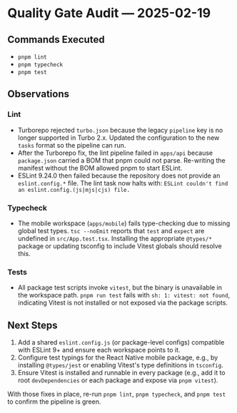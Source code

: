 # Quality Gate Audit — 2025-02-19

## Commands Executed
- `pnpm lint`
- `pnpm typecheck`
- `pnpm test`

## Observations
### Lint
- Turborepo rejected `turbo.json` because the legacy `pipeline` key is no longer supported in Turbo 2.x. Updated the configuration to the new `tasks` format so the pipeline can run.
- After the Turborepo fix, the lint pipeline failed in `apps/api` because `package.json` carried a BOM that pnpm could not parse. Re-writing the manifest without the BOM allowed pnpm to start ESLint.
- ESLint 9.24.0 then failed because the repository does not provide an `eslint.config.*` file. The lint task now halts with: `ESLint couldn't find an eslint.config.(js|mjs|cjs) file.`

### Typecheck
- The mobile workspace (`apps/mobile`) fails type-checking due to missing global test types. `tsc --noEmit` reports that `test` and `expect` are undefined in `src/App.test.tsx`. Installing the appropriate `@types/*` package or updating tsconfig to include Vitest globals should resolve this.

### Tests
- All package test scripts invoke `vitest`, but the binary is unavailable in the workspace path. `pnpm run test` fails with `sh: 1: vitest: not found`, indicating Vitest is not installed or not exposed via the package scripts.

## Next Steps
1. Add a shared `eslint.config.js` (or package-level configs) compatible with ESLint 9+ and ensure each workspace points to it.
2. Configure test typings for the React Native mobile package, e.g., by installing `@types/jest` or enabling Vitest's type definitions in `tsconfig`.
3. Ensure Vitest is installed and runnable in every package (e.g., add it to root `devDependencies` or each package and expose via `pnpm vitest`).

With those fixes in place, re-run `pnpm lint`, `pnpm typecheck`, and `pnpm test` to confirm the pipeline is green.
